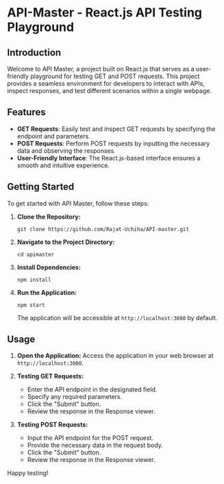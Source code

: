 # API-Master - React.js API Testing Playground

## Introduction

Welcome to API Master, a project built on React.js that serves as a user-friendly playground for testing GET and POST requests. This project provides a seamless environment for developers to interact with APIs, inspect responses, and test different scenarios within a single webpage.

## Features

- **GET Requests**: Easily test and inspect GET requests by specifying the endpoint and parameters.
- **POST Requests**: Perform POST requests by inputting the necessary data and observing the responses.
- **User-Friendly Interface**: The React.js-based interface ensures a smooth and intuitive experience.

## Getting Started

To get started with API Master, follow these steps:

1. **Clone the Repository:**

   ```
   git clone https://github.com/Rajat-Uchiha/API-master.git
   ```

2. **Navigate to the Project Directory:**

   ```
   cd apimaster
   ```

3. **Install Dependencies:**

   ```
   npm install
   ```

4. **Run the Application:**
   ```
   npm start
   ```
   The application will be accessible at `http://localhost:3000` by default.

## Usage

1. **Open the Application:**
   Access the application in your web browser at `http://localhost:3000`.

2. **Testing GET Requests:**

   - Enter the API endpoint in the designated field.
   - Specify any required parameters.
   - Click the "Submit" button.
   - Review the response in the Response viewer.

3. **Testing POST Requests:**
   - Input the API endpoint for the POST request.
   - Provide the necessary data in the request body.
   - Click the "Submit" button.
   - Review the response in the Response viewer.

Happy testing!
